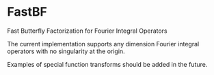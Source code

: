 FastBF
======

Fast Butterfly Factorization for Fourier Integral Operators

The current implementation supports any dimension
Fourier integral operators with no singularity at the origin.

Examples of special function transforms should be added in the future.
